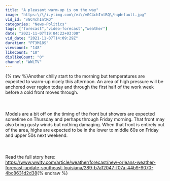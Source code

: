 ```yaml
---
title: "A pleasant warm-up is on the way"
image: "https:\/\/i.ytimg.com\/vi\/vGC4chIntRQ\/hqdefault.jpg"
vid_id: "vGC4chIntRQ"
categories: "News-Politics"
tags: ["forecast","video-forecast","weather"]
date: "2021-11-07T19:04:22+03:00"
vid_date: "2021-11-07T14:09:29Z"
duration: "PT3M18S"
viewcount: "148"
likeCount: "10"
dislikeCount: "0"
channel: "WWLTV"
---
```

{% raw %}Another chilly start to the morning but temperatures are expected to warm-up nicely this afternoon. An area of high pressure will be anchored over region today and through the first half of the work week before a cold front moves through.<br /><br /><br /><br />Models are a bit off on the timing of the front but showers are expected sometime on Thursday and perhaps through Friday morning. That front may also bring gusty winds but nothing damaging. When that front is entirely out of the area, highs are expected to be in the lower to middle 60s on Friday and upper 50s next weekend.<br /><br /><br /><br />Read the full story here: <a rel="nofollow" target="blank" href="https://www.wwltv.com/article/weather/forecast/new-orleans-weather-forecast-update-southeast-louisiana/289-b7a12047-f07a-44b9-9070-4bc8631d2d38">https://www.wwltv.com/article/weather/forecast/new-orleans-weather-forecast-update-southeast-louisiana/289-b7a12047-f07a-44b9-9070-4bc8631d2d38</a>{% endraw %}

